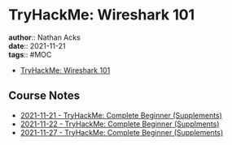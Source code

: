 # TryHackMe: Wireshark 101

**author**:: Nathan Acks  
**date**:: 2021-11-21  
**tags**:: #MOC

* [TryHackMe: Wireshark 101](https://tryhackme.com/room/wireshark)

## Course Notes

* [2021-11-21 - TryHackMe: Complete Beginner (Supplements)](../log/2021-11-21-tryhackme-complete-beginner-supplements.md)
* [2021-11-22 - TryHackMe: Complete Beginner (Supplments)](../log/2021-11-22-tryhackme-complete-beginner-supplements.md)
* [2021-11-27 - TryHackMe: Complete Beginner (Supplements)](../log/2021-11-27-tryhackme-complete-beginner-supplements.md)
